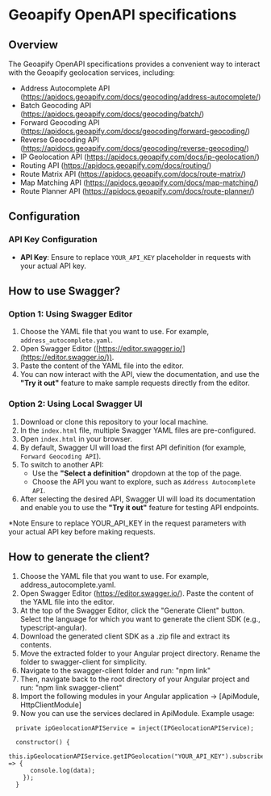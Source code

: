 # Geoapify OpenAPI specifications

## Overview
The Geoapify OpenAPI specifications provides a convenient way to interact with the Geoapify geolocation services, including:

- Address Autocomplete API (https://apidocs.geoapify.com/docs/geocoding/address-autocomplete/)
- Batch Geocoding API (https://apidocs.geoapify.com/docs/geocoding/batch/)
- Forward Geocoding API (https://apidocs.geoapify.com/docs/geocoding/forward-geocoding/)
- Reverse Geocoding API (https://apidocs.geoapify.com/docs/geocoding/reverse-geocoding/)
- IP Geolocation API (https://apidocs.geoapify.com/docs/ip-geolocation/)
- Routing API (https://apidocs.geoapify.com/docs/routing/)
- Route Matrix API (https://apidocs.geoapify.com/docs/route-matrix/)
- Map Matching API (https://apidocs.geoapify.com/docs/map-matching/)
- Route Planner API (https://apidocs.geoapify.com/docs/route-planner/)

## Configuration

### API Key Configuration
- **API Key**: Ensure to replace `YOUR_API_KEY` placeholder in requests with your actual API key.

## How to use Swagger?

### Option 1: Using Swagger Editor
1) Choose the YAML file that you want to use. For example, `address_autocomplete.yaml`.
2) Open Swagger Editor ([https://editor.swagger.io/](https://editor.swagger.io/)).
3) Paste the content of the YAML file into the editor.
4) You can now interact with the API, view the documentation, and use the **"Try it out"** feature to make sample requests directly from the editor.

### Option 2: Using Local Swagger UI

1) Download or clone this repository to your local machine.
2) In the `index.html` file, multiple Swagger YAML files are pre-configured.
3) Open `index.html` in your browser.
4) By default, Swagger UI will load the first API definition (for example, `Forward Geocoding API`).
5) To switch to another API:
    - Use the **"Select a definition"** dropdown at the top of the page.
    - Choose the API you want to explore, such as `Address Autocomplete API`.
6) After selecting the desired API, Swagger UI will load its documentation and enable you to use the **"Try it out"** feature for testing API endpoints.

*Note
Ensure to replace YOUR_API_KEY in the request parameters with your actual API key before making requests.

## How to generate the client?
1) Choose the YAML file that you want to use. For example, address_autocomplete.yaml.
3) Open Swagger Editor (https://editor.swagger.io/). Paste the content of the YAML file into the editor.
3) At the top of the Swagger Editor, click the "Generate Client" button. Select the language for which you want to generate the client SDK (e.g., typescript-angular).
4) Download the generated client SDK as a .zip file and extract its contents.
6) Move the extracted folder to your Angular project directory. Rename the folder to swagger-client for simplicity.
5) Navigate to the swagger-client folder and run: "npm link"
6) Then, navigate back to the root directory of your Angular project and run: "npm link swagger-client"
7) Import the following modules in your Angular application -> [ApiModule, HttpClientModule]
8) Now you can use the services declared in ApiModule. Example usage:
```
  private ipGeolocationAPIService = inject(IPGeolocationAPIService);

  constructor() {
    this.ipGeolocationAPIService.getIPGeolocation("YOUR_API_KEY").subscribe((data) => {
      console.log(data);
    });
  }
```